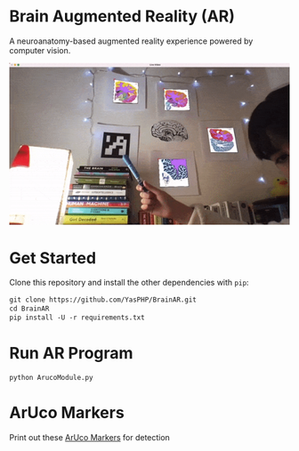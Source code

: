 # Brain Augmented Reality (AR)
A neuroanatomy-based augmented reality experience powered by computer vision.

![AR demo](https://github.com/YasPHP/BrainAR/blob/main/AR_demo.gif)


# Get Started
Clone this repository and install the other dependencies with ```pip```:
```
git clone https://github.com/YasPHP/BrainAR.git
cd BrainAR
pip install -U -r requirements.txt
```

# Run AR Program
```
python ArucoModule.py
```
# ArUco Markers
Print out these [ArUco Markers](https://github.com/YasPHP/BrainAR/tree/main/ArucoMarkers) for detection 
